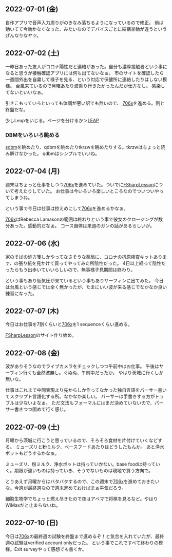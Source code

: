 ## 2022-07-01 (金)

自作アプリで音声入力周りがのきなみ落ちるようになっているので修正。
前は動いてて今動かなくなった、みたいなのでデバイスごとに結構挙動が違うというげんなりなヤツ。

## 2022-07-02 (土)

一昨日あった友人がコロナ陽性だと連絡があった。自分も濃厚接触者という事になると思うが接触確認アプリには何も出てないなぁ。
市のサイトを確認したら一週間外出を自粛して様子を見る、という対応で保健所に連絡したりはしない模様。
台風来ているので月曜あたり波乗り行きたかったんだが仕方なし。
感染してないといいなぁ。

引きこもっていろといっても体調が悪い訳でも無いので、
[706x](706x.md)を進める。割と終盤だな。

少しLeapをいじる。ページを分けるか＞[LEAP](LEAP.md)

### DBMをいろいろ眺める

[sdbm](sdbm.md)を眺めたり、qdbmを眺めたりtkrzwを眺めたりする。tkrzwはちょっと読み解けなかった。
qdbmはシンプルでいいね。

## 2022-07-04 (月)

週末はちょっと仕事をしつつ[706x](706x.md)を進めていた。ついでに[FSharpLesson](FSharpLesson.md)について考えたりしていた。
お仕事は今いろいろ楽しいところなのでついついやってしまうね。

という事で今日は仕事は控えめにして[706x](706x.md)を進めるかなぁ。

[706x](706x.md)はRebecca Lamasonの範囲は終わりという事で彼女のクロージングが数分あった。感動的だなぁ。
コース自体は来週のガンの話があるらしいが。

## 2022-07-06 (水)

家のそばの処方箋しかやってなさそうな薬局に、コロナの抗原検査キットあります、の張り紙を見かけて買ってやってみた所陰性だった。
4日以上経って陰性だったらもう出歩いていいらしいので、無事様子見期間は終わり。

という事もあり低気圧が来ているという事もありサーフィンに出てみた。
今日は台風という感じでは全く無かったが、たまにいい波が来る感じでなかなか良い練習になった。

## 2022-07-07 (木)

今日はお仕事を7割くらいと[706x](706x.md)を1 sequenceくらい進める。

[FSharpLesson](FSharpLesson.md)のサイト作り始め。

## 2022-07-08 (金)

波がありそうなのでライブカメラをチェックしつつ午前中はお仕事。
午後はサーフィン行くも全然波無し。ぐぬぬ、午前中だったか。
やはり茨城に行くしか無いな。

仕事はこれまで中間表現より先からしか作ってなかった独自言語をパーサー書いてスクリプト言語化する所。なかなか楽しい。
パーサーは手書きする方がトラブルは少ないよなぁ。
ただ文法もフォーマルにはまだ決めていないので、パーサー書きつつ固めて行く感じ。

## 2022-07-09 (土)

月曜から茨城に行こうと思っているので、そろそろ食材を片付けていくなどする。
ミューズリと粉ミルク、ベースフードあたりはどうしたもんか。
あと浄水ポットもどうするかなぁ。

ミューズリ、粉ミルク、浄水ポットは持っていかない。base foodは持っていく。期限が違いものは持っていき、そうでないものは現地で買う方向で。

とりあえず月曜からはバタバタするので、この週末で[706x](706x.md)を進めておきたいな。今週が最終週なので週末進めておけばまぁ平気だろう。

細胞生物学でちょっと燃え尽きたので夜はアベマで将棋を見るなど。やはりWiMaxだと止まらないね。

## 2022-07-10 (日)

今日は[706x](706x.md)の最終週の試験を終盤まで進めるぞ！と気合を入れていたが、最終週の試験はverified account onlyだった。
という事でこれですべて終わりの模様。Exit surveyやって感想でも書くか。